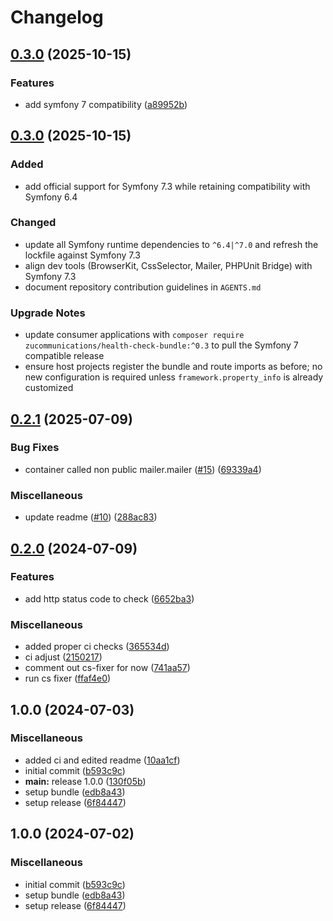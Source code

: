 # Changelog

## [0.3.0](https://github.com/ZuCommunications/health-check-bundle/compare/v0.2.1...v0.3.0) (2025-10-15)


### Features

* add symfony 7 compatibility ([a89952b](https://github.com/ZuCommunications/health-check-bundle/commit/a89952b81d778c6ac624a2491ceffcca95ccd6bc))

## [0.3.0](https://github.com/ZuCommunications/health-check-bundle/compare/v0.2.1...v0.3.0) (2025-10-15)

### Added

* add official support for Symfony 7.3 while retaining compatibility with Symfony 6.4

### Changed

* update all Symfony runtime dependencies to `^6.4|^7.0` and refresh the lockfile against Symfony 7.3
* align dev tools (BrowserKit, CssSelector, Mailer, PHPUnit Bridge) with Symfony 7.3
* document repository contribution guidelines in `AGENTS.md`

### Upgrade Notes

* update consumer applications with `composer require zucommunications/health-check-bundle:^0.3` to pull the Symfony 7 compatible release
* ensure host projects register the bundle and route imports as before; no new configuration is required unless `framework.property_info` is already customized

## [0.2.1](https://github.com/ZuCommunications/health-check-bundle/compare/v0.2.0...v0.2.1) (2025-07-09)


### Bug Fixes

* container called non public mailer.mailer ([#15](https://github.com/ZuCommunications/health-check-bundle/issues/15)) ([69339a4](https://github.com/ZuCommunications/health-check-bundle/commit/69339a4d1830b4eb3472ba834d4224e35b5cc34f))


### Miscellaneous

* update readme ([#10](https://github.com/ZuCommunications/health-check-bundle/issues/10)) ([288ac83](https://github.com/ZuCommunications/health-check-bundle/commit/288ac8373a74f433565b18625f81f9e05e49567b))

## [0.2.0](https://github.com/ZuCommunications/health-check-bundle/compare/v0.1.0...v0.2.0) (2024-07-09)


### Features

* add http status code to check ([6652ba3](https://github.com/ZuCommunications/health-check-bundle/commit/6652ba39619c7e5e74e24dde0ec2d84bd82de5f2))


### Miscellaneous

* added proper ci checks ([365534d](https://github.com/ZuCommunications/health-check-bundle/commit/365534d7f6f667bc7e4dacddf5be8b84bd3b89f2))
* ci adjust ([2150217](https://github.com/ZuCommunications/health-check-bundle/commit/215021791d8b0d9bb98b047f7160fb36ff516238))
* comment out cs-fixer for now ([741aa57](https://github.com/ZuCommunications/health-check-bundle/commit/741aa57fa3f56e2e673d822a7a4c38408ecd728b))
* run cs fixer ([ffaf4e0](https://github.com/ZuCommunications/health-check-bundle/commit/ffaf4e0545a619afc087e8782fd7a3e11a89abc3))

## 1.0.0 (2024-07-03)


### Miscellaneous

* added ci and edited readme ([10aa1cf](https://github.com/ZuCommunications/health-check-bundle/commit/10aa1cf04062dfbb3fa7ce5105ec44b2bd273540))
* initial commit ([b593c9c](https://github.com/ZuCommunications/health-check-bundle/commit/b593c9ce9ac87252384b9fc3401928c55a85759f))
* **main:** release 1.0.0 ([130f05b](https://github.com/ZuCommunications/health-check-bundle/commit/130f05b9a443c9bc7c883e01f75ec964b83c588e))
* setup bundle ([edb8a43](https://github.com/ZuCommunications/health-check-bundle/commit/edb8a43fb4604fe4400ff7c5e2b4f7c63fc98871))
* setup release ([6f84447](https://github.com/ZuCommunications/health-check-bundle/commit/6f844479253e359dd9ba7a7fd1b7e14c56d89248))

## 1.0.0 (2024-07-02)


### Miscellaneous

* initial commit ([b593c9c](https://github.com/ZuCommunications/health-check-bundle/commit/b593c9ce9ac87252384b9fc3401928c55a85759f))
* setup bundle ([edb8a43](https://github.com/ZuCommunications/health-check-bundle/commit/edb8a43fb4604fe4400ff7c5e2b4f7c63fc98871))
* setup release ([6f84447](https://github.com/ZuCommunications/health-check-bundle/commit/6f844479253e359dd9ba7a7fd1b7e14c56d89248))
